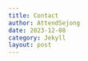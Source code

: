 ```yaml
---
title: Contact
author: AttendSejong
date: 2023-12-08
category: Jekyll
layout: post
---
```


<!DOCTYPE html>
<html lang="en">
<head>
    <meta charset="UTF-8">
    <meta http-equiv="X-UA-Compatible" content="IE=edge">
    <meta name="viewport" content="width=device-width, initial-scale=1.0">
    <title>Contact Us</title>
    <style>
        /* 추가된 CSS 스타일 */
        form {
            display: flex;
            flex-direction: column;
            max-width: 300px;
            margin: auto;
        }

        label {
            margin-bottom: 8px;
        }

        input, textarea {
            margin-bottom: 16px;
            width: 100%;
        }

        button {
            margin-top: 8px;
        }
    </style>
</head>
<body>
    <h1>Contact Us</h1>

    <form id="contactForm">
        <label for="name">Name:</label>
        <input type="text" id="name" name="name" required>

        <label for="email">email address:</label>
        <input type="email" id="email" name="email" required>

        <label for="message">message:</label>
        <textarea id="message" name="message" required rows="5"></textarea>

        <button type="button" onclick="sendEmail()">Send</button>
    </form>

    <script>
        function sendEmail() {
            var name = document.getElementById('name').value;
            var email = document.getElementById('email').value;
            var message = document.getElementById('message').value;

            // 여기에 실제로 이메일을 보내는 로직을 추가해야 합니다.
            // 이 예제에서는 간단히 브라우저 콘솔에 출력합니다.
            console.log('Name: ' + name);
            console.log('Email: ' + email);
            console.log('Message: ' + message);

            // 알림창 띄우기
            alert('확인되었습니다.');

            // 입력 내용 초기화
            document.getElementById('name').value = '';
            document.getElementById('email').value = '';
            document.getElementById('message').value = '';
        }
    </script>
</body>
</html>

